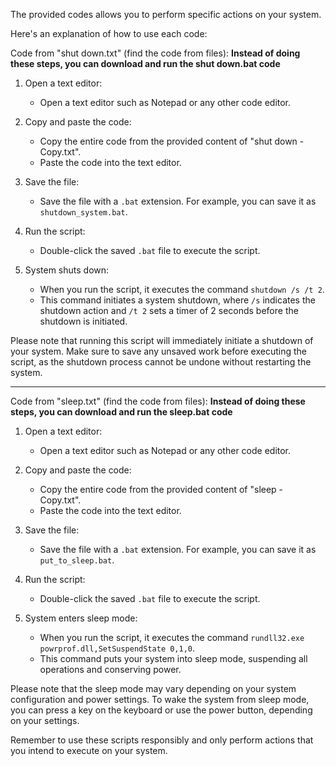 The provided codes allows you to perform specific actions on your system. 

Here's an explanation of how to use each code:

Code from "shut down.txt" (find the code from files):
**Instead of doing these steps, you can download and run the shut down.bat code**

1. Open a text editor:

   - Open a text editor such as Notepad or any other code editor.

1. Copy and paste the code:

   - Copy the entire code from the provided content of "shut down - Copy.txt".
   - Paste the code into the text editor.

1. Save the file:

   - Save the file with a `.bat` extension. For example, you can save it as `shutdown_system.bat`.

1. Run the script:

   - Double-click the saved `.bat` file to execute the script.

1. System shuts down:

   - When you run the script, it executes the command `shutdown /s /t 2`.
   - This command initiates a system shutdown, where `/s` indicates the shutdown action and `/t 2` sets a timer of 2 seconds before the shutdown is initiated.

Please note that running this script will immediately initiate a shutdown of your system. Make sure to save any unsaved work before executing the script, as the shutdown process cannot be undone without restarting the system.

______________________________________________________________________

Code from "sleep.txt" (find the code from files):
**Instead of doing these steps, you can download and run the sleep.bat code**

1. Open a text editor:

   - Open a text editor such as Notepad or any other code editor.

1. Copy and paste the code:

   - Copy the entire code from the provided content of "sleep - Copy.txt".
   - Paste the code into the text editor.

1. Save the file:

   - Save the file with a `.bat` extension. For example, you can save it as `put_to_sleep.bat`.

1. Run the script:

   - Double-click the saved `.bat` file to execute the script.

1. System enters sleep mode:

   - When you run the script, it executes the command `rundll32.exe powrprof.dll,SetSuspendState 0,1,0`.
   - This command puts your system into sleep mode, suspending all operations and conserving power.

Please note that the sleep mode may vary depending on your system configuration and power settings. To wake the system from sleep mode, you can press a key on the keyboard or use the power button, depending on your settings.

Remember to use these scripts responsibly and only perform actions that you intend to execute on your system.
